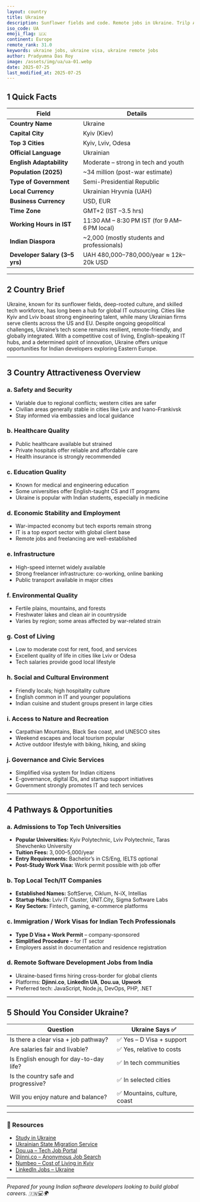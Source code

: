 ```yaml
---
layout: country
title: Ukraine
description: Sunflower fields and code. Remote jobs in Ukraine. Trilp AI curated info. Indians in Ukraine.
iso_code: UA
emoji_flag: 🇺🇦
continent: Europe
remote_rank: 31.0
keywords: ukraine jobs, ukraine visa, ukraine remote jobs
author: Pradyumna Das Roy
image: /assets/img/ua/ua-01.webp
date: 2025-07-25
last_modified_at: 2025-07-25
---
```


## 1 Quick Facts

| Field                          | Details                                      |
| ------------------------------ | -------------------------------------------- |
| **Country Name**               | Ukraine                                      |
| **Capital City**               | Kyiv (Kiev)                                  |
| **Top 3 Cities**               | Kyiv, Lviv, Odesa                            |
| **Official Language**          | Ukrainian                                    |
| **English Adaptability**       | Moderate – strong in tech and youth          |
| **Population (2025)**          | ~34 million (post-war estimate)              |
| **Type of Government**         | Semi-Presidential Republic                   |
| **Local Currency**             | Ukrainian Hryvnia (UAH)                      |
| **Business Currency**          | USD, EUR                                     |
| **Time Zone**                  | GMT+2 (IST –3.5 hrs)                         |
| **Working Hours in IST**       | 11:30 AM – 8:30 PM IST (for 9 AM–6 PM local) |
| **Indian Diaspora**            | ~2,000 (mostly students and professionals)   |
| **Developer Salary (3–5 yrs)** | UAH 480,000–780,000/year ≈ $12k–$20k USD     |

---

## 2 Country Brief

Ukraine, known for its sunflower fields, deep-rooted culture, and skilled tech workforce, has long been a hub for global IT outsourcing. Cities like Kyiv and Lviv boast strong engineering talent, while many Ukrainian firms serve clients across the US and EU. Despite ongoing geopolitical challenges, Ukraine’s tech scene remains resilient, remote-friendly, and globally integrated. With a competitive cost of living, English-speaking IT hubs, and a determined spirit of innovation, Ukraine offers unique opportunities for Indian developers exploring Eastern Europe.

---

## 3 Country Attractiveness Overview

### a. Safety and Security

- Variable due to regional conflicts; western cities are safer
- Civilian areas generally stable in cities like Lviv and Ivano-Frankivsk
- Stay informed via embassies and local guidance

### b. Healthcare Quality

- Public healthcare available but strained
- Private hospitals offer reliable and affordable care
- Health insurance is strongly recommended

### c. Education Quality

- Known for medical and engineering education
- Some universities offer English-taught CS and IT programs
- Ukraine is popular with Indian students, especially in medicine

### d. Economic Stability and Employment

- War-impacted economy but tech exports remain strong
- IT is a top export sector with global client base
- Remote jobs and freelancing are well-established

### e. Infrastructure

- High-speed internet widely available
- Strong freelancer infrastructure: co-working, online banking
- Public transport available in major cities

### f. Environmental Quality

- Fertile plains, mountains, and forests
- Freshwater lakes and clean air in countryside
- Varies by region; some areas affected by war-related strain

### g. Cost of Living

- Low to moderate cost for rent, food, and services
- Excellent quality of life in cities like Lviv or Odesa
- Tech salaries provide good local lifestyle

### h. Social and Cultural Environment

- Friendly locals; high hospitality culture
- English common in IT and younger populations
- Indian cuisine and student groups present in large cities

### i. Access to Nature and Recreation

- Carpathian Mountains, Black Sea coast, and UNESCO sites
- Weekend escapes and local tourism popular
- Active outdoor lifestyle with biking, hiking, and skiing

### j. Governance and Civic Services

- Simplified visa system for Indian citizens
- E-governance, digital IDs, and startup support initiatives
- Government strongly promotes IT and tech services

---

## 4 Pathways & Opportunities

### a. Admissions to Top Tech Universities

- **Popular Universities:** Kyiv Polytechnic, Lviv Polytechnic, Taras Shevchenko University
- **Tuition Fees:** $3,000–$5,000/year
- **Entry Requirements:** Bachelor’s in CS/Eng, IELTS optional
- **Post-Study Work Visa:** Work permit possible with job offer

### b. Top Local Tech/IT Companies

- **Established Names:** SoftServe, Ciklum, N-iX, Intellias
- **Startup Hubs:** Lviv IT Cluster, UNIT.City, Sigma Software Labs
- **Key Sectors:** Fintech, gaming, e-commerce platforms

### c. Immigration / Work Visas for Indian Tech Professionals

- **Type D Visa + Work Permit** – company-sponsored
- **Simplified Procedure** – for IT sector
- Employers assist in documentation and residence registration

### d. Remote Software Development Jobs from India

- Ukraine-based firms hiring cross-border for global clients
- Platforms: **Djinni.co**, **LinkedIn UA**, **Dou.ua**, **Upwork**
- Preferred tech: JavaScript, Node.js, DevOps, PHP, .NET

---

## 5 Should You Consider Ukraine?

| Question                               | Ukraine Says ✅              |
| -------------------------------------- | ---------------------------- |
| Is there a clear visa + job pathway?   | ✅ Yes – D Visa + support    |
| Are salaries fair and livable?         | ✅ Yes, relative to costs    |
| Is English enough for day-to-day life? | ✅ In tech communities       |
| Is the country safe and progressive?   | ✅ In selected cities        |
| Will you enjoy nature and balance?     | ✅ Mountains, culture, coast |

---

### 🔗 Resources

- [Study in Ukraine](https://studyinukraine.gov.ua/)
- [Ukrainian State Migration Service](https://dmsu.gov.ua/en/home.html)
- [Dou.ua – Tech Job Portal](https://jobs.dou.ua/)
- [Djinni.co – Anonymous Job Search](https://djinni.co/)
- [Numbeo – Cost of Living in Kyiv](https://www.numbeo.com/cost-of-living/in/Kiev)
- [LinkedIn Jobs – Ukraine](https://www.linkedin.com/jobs/search/?location=Ukraine)

---

_Prepared for young Indian software developers looking to build global careers. 🇮🇳💻🌍_
